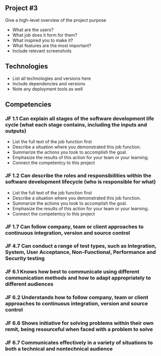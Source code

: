 ## Project #3

Give a high-level overview of the project purpose

- What are the users?
- What job does it form for them?
- What inspired you to make it?
- What features are the most important?
- Include relevant screenshots

## Technologies

- List all technologies and versions here
- Include dependencies and versions
- Note any deployment tools as well

## Competencies

### JF 1.1 Can explain all stages of the software development life cycle (what each stage contains, including the inputs and outputs)

- List the full text of the job function first
- Describe a situation where you demonstrated this job function.
- Summarize the actions you took to accomplish the goal.
- Emphasize the results of this action for your team or your learning.
- Connect the competentcy to this project

### JF 1.2 Can describe the roles and responsibilities within the software development lifecycle (who is responsible for what)

- List the full text of the job function first
- Describe a situation where you demonstrated this job function.
- Summarize the actions you took to accomplish the goal.
- Emphasize the results of this action for your team or your learning.
- Connect the competentcy to this project

### JF 1.7 Can follow company, team or client approaches to continuous integration, version and source control

### JF 4.7 Can conduct a range of test types, such as Integration, System, User Acceptance, Non-Functional, Performance and Security testing

### JF 6.1 Knows how best to communicate using different communication methods and how to adapt appropriately to different audiences

### JF 6.2 Understands how to follow company, team or client approaches to continuous integration, version and source control

### JF 6.6 Shows initiative for solving problems within their own remit, being resourceful when faced with a problem to solve

### JF 6.7 Communicates effectively in a variety of situations to both a technical and nontechnical audience
